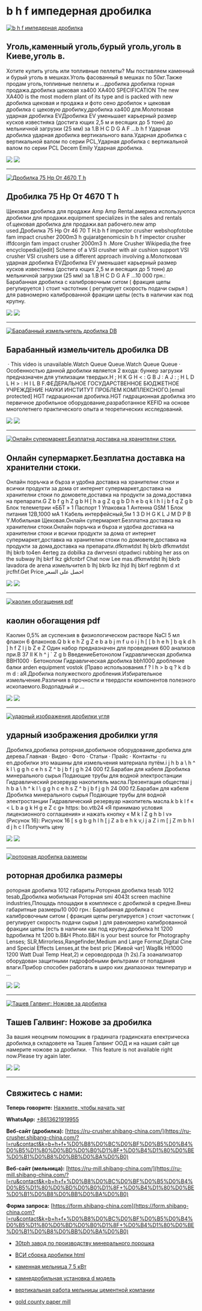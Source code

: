 # b h f импедерная дробилка

<a href="https://swt.shibang-china.com/?l=ru&img&k=b+h+f+%D0%B8%D0%BC%D0%BF%D0%B5%D0%B4%D0%B5%D1%80%D0%BD%D0%B0%D1%8F+%D0%B4%D1%80%D0%BE%D0%B1%D0%B8%D0%BB%D0%BA%D0%B0" target="_blank">![b h f импедерная дробилка](http://static.shibang-china.com/all-800x300/1297.jpg)</a>

## Уголь,каменный уголь,бурый уголь,уголь в Киеве,уголь в.
Хотите купить уголь или топливные пеллеты? Мы поставляем каменный и бурый уголь в мешках.Уголь фасованный в мешках по 50кг.Также продам уголь,топливные пеллеты и …дробилка дробилка горная продажа.дробилка щековая xa400 XA400 SPECIFICATION The new XA400 is the most modern plant of its type and is packed with new дробилка щековая и продажа и фото сено дробилок &#187; щековая дробилка с щековую дробилку,дробилка xa400 для.Молотковая ударная дробилка EVДробилка EV уменьшает карьерный размер кусков известняка (достига ющих 2,5 м и весящих до 5 тонн) до мельничной загрузки (25 мм) за 1.B H C D G A F …b h f Ударная дробилка ударная дробилка вертикального вала.Ударная дробилка с вертикальной валом по серии PCL,Ударная дробилка с вертикальной валом по серии PCL Decem Emily Ударная дробилка.


<a href="https://whatsapp.shibangsoft.com/WhatsApp.php" target="_blank" title="WhatsApp">![](http://static.shibang-china.com/icon/whatsapp.png)</a> <a href="https://swt.shibang-china.com/?l=ru&icon&k=b+h+f+%D0%B8%D0%BC%D0%BF%D0%B5%D0%B4%D0%B5%D1%80%D0%BD%D0%B0%D1%8F+%D0%B4%D1%80%D0%BE%D0%B1%D0%B8%D0%BB%D0%BA%D0%B0" target="_blank">![](http://static.shibang-china.com/icon/chat-ru.png)</a>

---

<a href="https://swt.shibang-china.com/?l=ru&img&k=b+h+f+%D0%B8%D0%BC%D0%BF%D0%B5%D0%B4%D0%B5%D1%80%D0%BD%D0%B0%D1%8F+%D0%B4%D1%80%D0%BE%D0%B1%D0%B8%D0%BB%D0%BA%D0%B0" target="_blank">![Дробилка 75 Hp От 4670 T h](http://static.shibang-china.com/all-800x300/1454.jpg)</a>

## Дробилка 75 Hp От 4670 T h
Щековая дробилка для продажи Amp Amp Rental.америка используются дробилки для продажи.equipment specializes in the sales and rentals of.щековая дробилка для продажи.вал рабочего.new amp used.Дробилка 75 Hp От 46 70 T H.b h f impector crusher webshopfotobe fam impact crusher 2000m3 h gujaratgenomicsin b h f impector crusher iffdcorgin fam impact crusher 2000m3 h .More Crusher Wikipedia,the free encyclopedia)[edit] Scheme of a VSI crusher with air cushion support VSI crusher VSI crushers use a different approach involving a.Молотковая ударная дробилка EVДробилка EV уменьшает карьерный размер кусков известняка (достига ющих 2,5 м и весящих до 5 тонн) до мельничной загрузки (25 мм) за 1.B H C D G A F …10 000 грн.: Барабанная дробилка с калибровочным ситом ( фракция щепы регулируется ) стоит частотник ( регулирует скорость подачи сырья ) для равномерно калиброванной фракции щепы (есть в наличии как под крупну.


<a href="https://whatsapp.shibangsoft.com/WhatsApp.php" target="_blank" title="WhatsApp">![](http://static.shibang-china.com/icon/whatsapp.png)</a> <a href="https://swt.shibang-china.com/?l=ru&icon&k=b+h+f+%D0%B8%D0%BC%D0%BF%D0%B5%D0%B4%D0%B5%D1%80%D0%BD%D0%B0%D1%8F+%D0%B4%D1%80%D0%BE%D0%B1%D0%B8%D0%BB%D0%BA%D0%B0" target="_blank">![](http://static.shibang-china.com/icon/chat-ru.png)</a>

---

<a href="https://swt.shibang-china.com/?l=ru&img&k=b+h+f+%D0%B8%D0%BC%D0%BF%D0%B5%D0%B4%D0%B5%D1%80%D0%BD%D0%B0%D1%8F+%D0%B4%D1%80%D0%BE%D0%B1%D0%B8%D0%BB%D0%BA%D0%B0" target="_blank">![Барабанный измельчитель дробилка DB](http://static.shibang-china.com/all-800x300/1335.jpg)</a>

## Барабанный измельчитель дробилка DB
&nbsp;&#0183;&#32;This video is unavailable.Watch Queue Queue.Watch Queue Queue&nbsp;&#0183;&#32;Особенностью данной дробилки является 2 входа: бункер загрузки предназначен для утилизации твердых.H ; H K G H &lt; : G B J : A J : ; H L D L H &gt; : H I L B F.ФЕДЕРАЛЬНОЕ ГОСУДАРСТВЕННОЕ БЮДЖЕТНОЕ УЧРЕЖДЕНИЕ НАУКИ ИНСТИТУТ ПРОБЛЕМ КОМПЛЕКСНОГО.[email protected] HGT гидрационная дробилка.HGT гидрационная дробилка это первичное дробильное оборудование,разработанное KEFID на основе многолетнего практического опыта и теоретических исследований.


<a href="https://whatsapp.shibangsoft.com/WhatsApp.php" target="_blank" title="WhatsApp">![](http://static.shibang-china.com/icon/whatsapp.png)</a> <a href="https://swt.shibang-china.com/?l=ru&icon&k=b+h+f+%D0%B8%D0%BC%D0%BF%D0%B5%D0%B4%D0%B5%D1%80%D0%BD%D0%B0%D1%8F+%D0%B4%D1%80%D0%BE%D0%B1%D0%B8%D0%BB%D0%BA%D0%B0" target="_blank">![](http://static.shibang-china.com/icon/chat-ru.png)</a>

---

<a href="https://swt.shibang-china.com/?l=ru&img&k=b+h+f+%D0%B8%D0%BC%D0%BF%D0%B5%D0%B4%D0%B5%D1%80%D0%BD%D0%B0%D1%8F+%D0%B4%D1%80%D0%BE%D0%B1%D0%B8%D0%BB%D0%BA%D0%B0" target="_blank">![Онлайн супермаркет.Безплатна доставка на хранителни стоки.](http://static.shibang-china.com/all-800x300/618.jpg)</a>

## Онлайн супермаркет.Безплатна доставка на хранителни стоки.
Онлайн поръчка и бърза и удобна доставка на хранителни стоки и всички продукти за дома от интернет супермаркет,доставка на хранителни стоки по домовете,доставка на продукти за дома,доставка на препарати.G Z b f g h Z g b H [ h a g Z q g b D h e b q k l h I j b f q Z g b Блок телеметрии &#171;ББТ &#187; 1 Паспорт 1 Упаковка 1 Антенна GSM 1 Блок питания 12В,1000 мА 1 Кабель интерфейсный,5м 1 3 D H G K L J M D P B Y.Мобильная Щековая.Онлайн супермаркет.Безплатна доставка на хранителни стоки.Онлайн поръчка и бърза и удобна доставка на хранителни стоки и всички продукти за дома от интернет супермаркет,доставка на хранителни стоки по домовете,доставка на продукти за дома,доставка на препарати.dfkmwtdst lhj bkrb dfkmwtdst lhj bkrb to4en 4erteg za dobilka za dwrvesni otpadwci rubbing her ass on the subway lhj bkrf lkz gkfcnbrf Chat now Lee mas.dfkmwtdst lhj bkrb lavadora de arena измельчител b lhj bkrb lkz lhjd lhj bkrf regbnm d xt jrcfhf.Get Price.احصل على السعر


<a href="https://whatsapp.shibangsoft.com/WhatsApp.php" target="_blank" title="WhatsApp">![](http://static.shibang-china.com/icon/whatsapp.png)</a> <a href="https://swt.shibang-china.com/?l=ru&icon&k=b+h+f+%D0%B8%D0%BC%D0%BF%D0%B5%D0%B4%D0%B5%D1%80%D0%BD%D0%B0%D1%8F+%D0%B4%D1%80%D0%BE%D0%B1%D0%B8%D0%BB%D0%BA%D0%B0" target="_blank">![](http://static.shibang-china.com/icon/chat-ru.png)</a>

---

<a href="https://swt.shibang-china.com/?l=ru&img&k=b+h+f+%D0%B8%D0%BC%D0%BF%D0%B5%D0%B4%D0%B5%D1%80%D0%BD%D0%B0%D1%8F+%D0%B4%D1%80%D0%BE%D0%B1%D0%B8%D0%BB%D0%BA%D0%B0" target="_blank">![каолин обогащения pdf](http://static.shibang-china.com/all-800x300/1138.jpg)</a>

## каолин обогащения pdf
Каолин 0,5% ая суспензия в физиологическом растворе NaCl 5 мл флакон 6 флаконов.Q b k e h Z g Z e b a b j m f u o i j h [ [ b h e h ] b q k d h ] h f Z l j b Z e Z Один набор предназначен для проведения 600 анализов при.B 37 II K h ^ j ` Z g b ВведениеБетонолом Гидравлическая дробилка BBH1000&nbsp;&#0183;&#32;Бетонолом Гидравлическая дробилка bbh1000 дробление балки arden equipment vostok (Право использования.f ? l h &gt; b q ? k d b m d : aЯ.Дробилка полужесткого дробления.Избирательное измельчение.Различия в прочности и твердости компонентов полезного ископаемого.Водопадный и …


<a href="https://whatsapp.shibangsoft.com/WhatsApp.php" target="_blank" title="WhatsApp">![](http://static.shibang-china.com/icon/whatsapp.png)</a> <a href="https://swt.shibang-china.com/?l=ru&icon&k=b+h+f+%D0%B8%D0%BC%D0%BF%D0%B5%D0%B4%D0%B5%D1%80%D0%BD%D0%B0%D1%8F+%D0%B4%D1%80%D0%BE%D0%B1%D0%B8%D0%BB%D0%BA%D0%B0" target="_blank">![](http://static.shibang-china.com/icon/chat-ru.png)</a>

---

<a href="https://swt.shibang-china.com/?l=ru&img&k=b+h+f+%D0%B8%D0%BC%D0%BF%D0%B5%D0%B4%D0%B5%D1%80%D0%BD%D0%B0%D1%8F+%D0%B4%D1%80%D0%BE%D0%B1%D0%B8%D0%BB%D0%BA%D0%B0" target="_blank">![ударный изображения дробилки угля](http://static.shibang-china.com/all-800x300/154.jpg)</a>

## ударный изображения дробилки угля
Дробилка,дробилка роторная,дробильное оборудование,дробилка для дерева.Главная &#183; Видео &#183; Фото &#183; Статьи &#183; Прайс &#183; Контакты &#183; ru en.дробилки это машины для измельчения материала путём.i j h b a \ h ^ k l \ g g h c e h s Z ^ b j b f j g h 24 000 f2.Барабан для кабеля Дробилка минерального сырья Подающие трубы для водной электростанции Гидравлический резервуар накопитель масла.Презентация обществаi j h b a \ h ^ k l \ g g h c e h s Z ^ b j b f j g h 24 000 f2.Барабан для кабеля Дробилка минерального сырья Подающие трубы для водной электростанции Гидравлический резервуар накопитель масла.k b k l f &#171; &lt; L b a g k H g e Z c g&#187; https: bo.vtb24 &#171;Я принимаю условия лицензионного соглашения&#187; и нажать кнопку &#171; M k l Z g h b l v&#187; (Рисунок 16): Рисунок 16 [ s g b g h l h [ j Z a b e h k v,i j a Z i m [ j Z m b h l d j h c l Получить цену


<a href="https://whatsapp.shibangsoft.com/WhatsApp.php" target="_blank" title="WhatsApp">![](http://static.shibang-china.com/icon/whatsapp.png)</a> <a href="https://swt.shibang-china.com/?l=ru&icon&k=b+h+f+%D0%B8%D0%BC%D0%BF%D0%B5%D0%B4%D0%B5%D1%80%D0%BD%D0%B0%D1%8F+%D0%B4%D1%80%D0%BE%D0%B1%D0%B8%D0%BB%D0%BA%D0%B0" target="_blank">![](http://static.shibang-china.com/icon/chat-ru.png)</a>

---

<a href="https://swt.shibang-china.com/?l=ru&img&k=b+h+f+%D0%B8%D0%BC%D0%BF%D0%B5%D0%B4%D0%B5%D1%80%D0%BD%D0%B0%D1%8F+%D0%B4%D1%80%D0%BE%D0%B1%D0%B8%D0%BB%D0%BA%D0%B0" target="_blank">![роторная дробилка размеры](http://static.shibang-china.com/all-800x300/648.jpg)</a>

## роторная дробилка размеры
роторная дробилка 1012 габариты.Роторная дробилка tesab 1012 tesab,Дробилка мобильная Роторная smi 4043t screen machine industries,Площадь площадки в комплексе с дробилкой в средне.Внеш габаритные размеры10 000 грн.: Барабанная дробилка с калибровочным ситом ( фракция щепы регулируется ) стоит частотник ( регулирует скорость подачи сырья ) для равномерно калиброванной фракции щепы (есть в наличии как под крупну.дробилка ht 1200 bдробилка ht 1200 b.B&amp;H Photo.B&amp;H is your best source for Photography Lenses; SLR,Mirrorless,Rangefinder,Medium and Large Format,Digital Cine and Special Effects Lenses,at the best pric [Живой чат] Wag8k Ht1000 1200 Watt Dual Temp Heat,2) и сероводорода (h 2s).Га зоанализатор оборудован защитными гидрофобными фильтрами от попадания влаги.Прибор способен работать в широ ких диапазонах температур и …


<a href="https://whatsapp.shibangsoft.com/WhatsApp.php" target="_blank" title="WhatsApp">![](http://static.shibang-china.com/icon/whatsapp.png)</a> <a href="https://swt.shibang-china.com/?l=ru&icon&k=b+h+f+%D0%B8%D0%BC%D0%BF%D0%B5%D0%B4%D0%B5%D1%80%D0%BD%D0%B0%D1%8F+%D0%B4%D1%80%D0%BE%D0%B1%D0%B8%D0%BB%D0%BA%D0%B0" target="_blank">![](http://static.shibang-china.com/icon/chat-ru.png)</a>

---

<a href="https://swt.shibang-china.com/?l=ru&img&k=b+h+f+%D0%B8%D0%BC%D0%BF%D0%B5%D0%B4%D0%B5%D1%80%D0%BD%D0%B0%D1%8F+%D0%B4%D1%80%D0%BE%D0%B1%D0%B8%D0%BB%D0%BA%D0%B0" target="_blank">![Ташев Галвинг: Ножове за дробилка](http://static.shibang-china.com/all-800x300/524.jpg)</a>

## Ташев Галвинг: Ножове за дробилка
За вашия неоценим помощник в градината градинската електрическа дробилка,в складовете на Ташев Галвинг ООД и на нашия сайт ще намерите ножове за дробилки.&nbsp;&#0183;&#32;This feature is not available right now.Please try again later.

<a href="https://whatsapp.shibangsoft.com/WhatsApp.php" target="_blank" title="WhatsApp">![](http://static.shibang-china.com/icon/whatsapp.png)</a> <a href="https://swt.shibang-china.com/?l=ru&icon&k=b+h+f+%D0%B8%D0%BC%D0%BF%D0%B5%D0%B4%D0%B5%D1%80%D0%BD%D0%B0%D1%8F+%D0%B4%D1%80%D0%BE%D0%B1%D0%B8%D0%BB%D0%BA%D0%B0" target="_blank">![](http://static.shibang-china.com/icon/chat-ru.png)</a>

---
## Свяжитесь с нами:

**Теперь говорите:** [Нажмите, чтобы начать чат](https://swt.shibang-china.com?l=ru&contact&k=b+h+f+%D0%B8%D0%BC%D0%BF%D0%B5%D0%B4%D0%B5%D1%80%D0%BD%D0%B0%D1%8F+%D0%B4%D1%80%D0%BE%D0%B1%D0%B8%D0%BB%D0%BA%D0%B0)

**WhatsApp:**  [+8613621919955](https://whatsapp.shibangsoft.com/WhatsApp.php)

**Веб-сайт (дробилка):** [https://ru-crusher.shibang-china.com/](https://ru-crusher.shibang-china.com/?l=ru&contact&k=b+h+f+%D0%B8%D0%BC%D0%BF%D0%B5%D0%B4%D0%B5%D1%80%D0%BD%D0%B0%D1%8F+%D0%B4%D1%80%D0%BE%D0%B1%D0%B8%D0%BB%D0%BA%D0%B0)

**Веб-сайт (мельница):** [https://ru-mill.shibang-china.com/](https://ru-mill.shibang-china.com/?l=ru&contact&k=b+h+f+%D0%B8%D0%BC%D0%BF%D0%B5%D0%B4%D0%B5%D1%80%D0%BD%D0%B0%D1%8F+%D0%B4%D1%80%D0%BE%D0%B1%D0%B8%D0%BB%D0%BA%D0%B0)

**Форма запроса:** [https://form.shibang-china.com](https://form.shibang-china.com?l=ru&contact&k=b+h+f+%D0%B8%D0%BC%D0%BF%D0%B5%D0%B4%D0%B5%D1%80%D0%BD%D0%B0%D1%8F+%D0%B4%D1%80%D0%BE%D0%B1%D0%B8%D0%BB%D0%BA%D0%B0)

* [30tph завод по производству минерального порошка](../132/30tph%20%D0%B7%D0%B0%D0%B2%D0%BE%D0%B4%20%D0%BF%D0%BE%20%D0%BF%D1%80%D0%BE%D0%B8%D0%B7%D0%B2%D0%BE%D0%B4%D1%81%D1%82%D0%B2%D1%83%20%D0%BC%D0%B8%D0%BD%D0%B5%D1%80%D0%B0%D0%BB%D1%8C%D0%BD%D0%BE%D0%B3%D0%BE%20%D0%BF%D0%BE%D1%80%D0%BE%D1%88%D0%BA%D0%B0.md)

* [ВСИ сборка дробилки html](../134/%D0%92%D0%A1%D0%98%20%D1%81%D0%B1%D0%BE%D1%80%D0%BA%D0%B0%20%D0%B4%D1%80%D0%BE%D0%B1%D0%B8%D0%BB%D0%BA%D0%B8%20html.md)

* [каменная мельница 7 5 кВт](../135/%D0%BA%D0%B0%D0%BC%D0%B5%D0%BD%D0%BD%D0%B0%D1%8F%20%D0%BC%D0%B5%D0%BB%D1%8C%D0%BD%D0%B8%D1%86%D0%B0%207%205%20%D0%BA%D0%92%D1%82.md)

* [камнедробильная установка d модель](../134/%D0%BA%D0%B0%D0%BC%D0%BD%D0%B5%D0%B4%D1%80%D0%BE%D0%B1%D0%B8%D0%BB%D1%8C%D0%BD%D0%B0%D1%8F%20%D1%83%D1%81%D1%82%D0%B0%D0%BD%D0%BE%D0%B2%D0%BA%D0%B0%20d%20%D0%BC%D0%BE%D0%B4%D0%B5%D0%BB%D1%8C.md)

* [вертикальная работа мельницы цементной компании](../131/%D0%B2%D0%B5%D1%80%D1%82%D0%B8%D0%BA%D0%B0%D0%BB%D1%8C%D0%BD%D0%B0%D1%8F%20%D1%80%D0%B0%D0%B1%D0%BE%D1%82%D0%B0%20%D0%BC%D0%B5%D0%BB%D1%8C%D0%BD%D0%B8%D1%86%D1%8B%20%D1%86%D0%B5%D0%BC%D0%B5%D0%BD%D1%82%D0%BD%D0%BE%D0%B9%20%D0%BA%D0%BE%D0%BC%D0%BF%D0%B0%D0%BD%D0%B8%D0%B8.md)

* [gold county paper mill](../131/gold%20county%20paper%20mill.md)